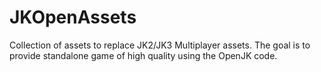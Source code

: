 JKOpenAssets
============

Collection of assets to replace JK2/JK3 Multiplayer assets. The goal is to provide  standalone game of high quality using the OpenJK code.
